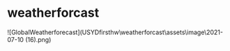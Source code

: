 # weatherforcast
![GlobalWeatherforecast](USYDfirsthw\weatherforcast\assets\image\2021-07-10 (16).png)